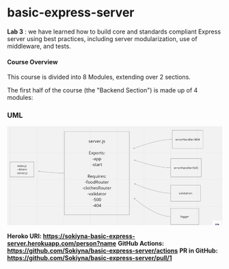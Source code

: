 # basic-express-server

**Lab 3** : we have learned how to build  core and standards compliant Express server using best practices, including server modularization, use of middleware, and tests.

#### Course Overview
This course is divided into 8 Modules, extending over 2 sections.

The first half of the course (the "Backend Section") is made up of 4 modules:

### UML 

![image](./image.png)


**Heroko URl: https://sokiyna-basic-express-server.herokuapp.com/person?name**
**GitHub Actions: https://github.com/Sokiyna/basic-express-server/actions**
**PR in GitHub: https://github.com/Sokiyna/basic-express-server/pull/1**